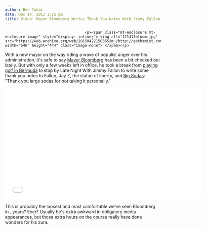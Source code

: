 ```yaml
---
author: Ben Yakas
date: Dec 14, 2013 1:25 pm
title: Video: Mayor Bloomberg Writes Thank You Notes With Jimmy Fallon
---
```


	
										<p><span class="mt-enclosure mt-enclosure-image" style="display: inline;"> <img alt="121413bloom.jpg" src="https://web.archive.org/web/20150422150355im_/http://gothamist.com/attachments/byakas/121413bloom.jpg" width="640" height="444" class="image-none"> </span></p>

<p>With a new mayor on the way riding a wave of populist anger over his administration, it&apos;s safe to say <a href="https://web.archive.org/web/20150422150355/http://gothamist.com/tags/mayorbloomberg">Mayor Bloomberg</a> has been a bit checked out lately. But with only a few weeks left in office, he took a break from <a href="https://web.archive.org/web/20150422150355/http://gothamist.com/2013/12/02/report_bloomberg_kept_on_golfing_in.php">playing golf in Bermuda</a> to stop by Late Night With Jimmy Fallon to write some thank you notes to Fallon, Jay Z, the statue of liberty, and <a href="https://web.archive.org/web/20150422150355/http://gothamist.com/tags/sodaban">Big Sodas</a>: &quot;Thank you large sodas for not taking it personally.&quot;</p>

<p><iframe width="640" height="360" src="//web.archive.org/web/20150422150355if_/http://www.youtube.com/embed/1CvYvMvqtc0" frameborder="0" allowfullscreen></iframe></p>

<p>This is probably the loosest and most comfortable we&apos;ve seen Bloomberg in...years? Ever? Usually he&apos;s extra awkward in obligatory media appearances, but those extra hours on the course really have done wonders for his aura. </p>					
										
									
				